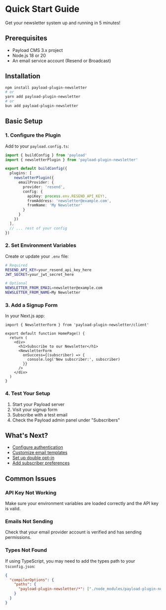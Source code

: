 # Quick Start Guide

Get your newsletter system up and running in 5 minutes!

## Prerequisites

- Payload CMS 3.x project
- Node.js 18 or 20
- An email service account (Resend or Broadcast)

## Installation

```bash
npm install payload-plugin-newsletter
# or
yarn add payload-plugin-newsletter
# or
bun add payload-plugin-newsletter
```

## Basic Setup

### 1. Configure the Plugin

Add to your `payload.config.ts`:

```typescript
import { buildConfig } from 'payload'
import { newsletterPlugin } from 'payload-plugin-newsletter'

export default buildConfig({
  plugins: [
    newsletterPlugin({
      emailProvider: {
        provider: 'resend',
        config: {
          apiKey: process.env.RESEND_API_KEY!,
          fromAddress: 'newsletter@example.com',
          fromName: 'My Newsletter'
        }
      }
    })
  ],
  // ... rest of your config
})
```

### 2. Set Environment Variables

Create or update your `.env` file:

```bash
# Required
RESEND_API_KEY=your_resend_api_key_here
JWT_SECRET=your_jwt_secret_here

# Optional
NEWSLETTER_FROM_EMAIL=newsletter@example.com
NEWSLETTER_FROM_NAME=My Newsletter
```

### 3. Add a Signup Form

In your Next.js app:

```tsx
import { NewsletterForm } from 'payload-plugin-newsletter/client'

export default function HomePage() {
  return (
    <div>
      <h1>Subscribe to our Newsletter</h1>
      <NewsletterForm 
        onSuccess={(subscriber) => {
          console.log('New subscriber:', subscriber)
        }}
      />
    </div>
  )
}
```

### 4. Test Your Setup

1. Start your Payload server
2. Visit your signup form
3. Subscribe with a test email
4. Check the Payload admin panel under "Subscribers"

## What's Next?

- [Configure authentication](./configuration.md#authentication)
- [Customize email templates](../guides/templates.md)
- [Set up double opt-in](../guides/authentication.md#double-opt-in)
- [Add subscriber preferences](../guides/subscriber-management.md#preferences)

## Common Issues

### API Key Not Working
Make sure your environment variables are loaded correctly and the API key is valid.

### Emails Not Sending
Check that your email provider account is verified and has sending permissions.

### Types Not Found
If using TypeScript, you may need to add the types path to your `tsconfig.json`:

```json
{
  "compilerOptions": {
    "paths": {
      "payload-plugin-newsletter/*": ["./node_modules/payload-plugin-newsletter/dist/*"]
    }
  }
}
```